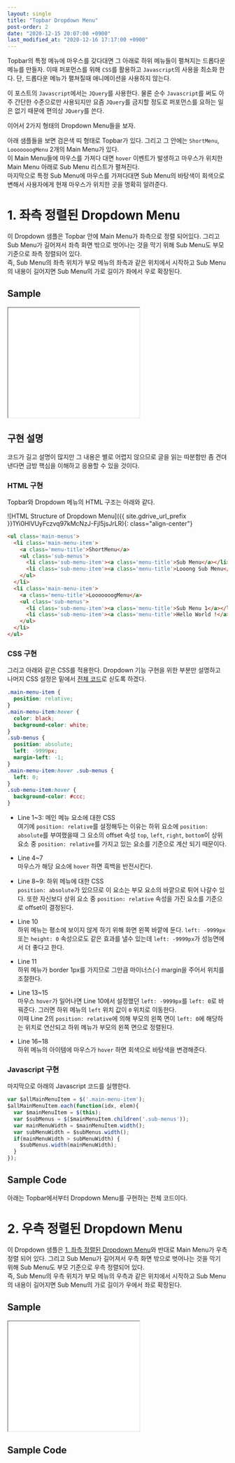 ```yaml
---
layout: single
title: "Topbar Dropdown Menu"
post-order: 2
date: "2020-12-15 20:07:00 +0900"
last_modified_at: "2020-12-16 17:17:00 +0900"
---
```

Topbar의 특정 메뉴에 마우스를 갖다대면 그 아래로 하위 메뉴들이 펼쳐지는 드롭다운 메뉴를 만들자.
이때 퍼포먼스를 위해 `CSS`를 활용하고 `Javascript`의 사용을 최소화 한다.
단, 드롭다운 메뉴가 펼쳐질때 애니메이션을 사용하지 않는다.

이 포스트의 `Javascript`에서는 `JQuery`를 사용한다.
물론 순수 `Javascript`를 써도 아주 간단한 수준으로만 사용되지만
요즘 `JQuery`를 금지할 정도로 퍼포먼스를 요하는 일은 없기 때문에 편의상 `JQuery`를 쓴다.

이어서 2가지 형태의 Dropdown Menu들을 보자.

아래 샘플들을 보면 검은색 띠 형태로 Topbar가 있다.
그리고 그 안에는 `ShortMenu`, `LooooooogMenu` 2개의 Main Menu가 있다.<br/>
이 Main Menu들에 마우스를 가져다 대면 `hover` 이벤트가 발생하고 마우스가 위치한 Main Menu 아래로
Sub Menu 리스트가 펼쳐진다.<br/>
마지막으로 특정 Sub Menu에 마우스를 가져다대면 Sub Menu의 바탕색이 회색으로 변해서
사용자에게 현재 마우스가 위치한 곳을 명확히 알려준다.

# 1. 좌측 정렬된 Dropdown Menu

이 Dropdown 샘플은 Topbar 안에 Main Menu가 좌측으로 정렬 되어있다.
그리고 Sub Menu가 길어져서 좌측 화면 밖으로 벗어나는 것을 막기 위해 Sub Menu도 부모 기준으로 좌측 정렬되어 있다.<br/>
즉, Sub Menu의 좌측 위치가 부모 메뉴의 좌측과 같은 위치에서 시작하고
Sub Menu의 내용이 길어지면 Sub Menu의 가로 길이가 좌에서 우로 확장된다.

## Sample

<iframe class="width-100-100" style="height: 250px;"
        src="/assets/iframes/topbar_dropdown/topbar_dropdown.html">Topbar Dropdown Sample</iframe>

## 구현 설명

코드가 길고 설명이 많지만 그 내용은 별로 어렵지 않으므로 글을 읽는 따분함만 좀 견뎌낸다면
금방 핵심을 이해하고 응용할 수 있을 것이다.

### HTML 구현

Topbar와 Dropdown 메뉴의 HTML 구조는 아래와 같다.

![HTML Structure of Dropdown Menu]({{ site.gdrive_url_prefix }}1Yi0HlVUyFczvq97kMcNzJ-Fjl5jsJrLR){: class="align-center"}

```html
<ul class='main-menus'>
  <li class='main-menu-item'>
    <a class='menu-title'>ShortMenu</a>
    <ul class='sub-menus'>
      <li class='sub-menu-item'><a class='menu-title'>Sub Menu</a></li>
      <li class='sub-menu-item'><a class='menu-title'>Looong Sub Menu</a></li>
    </ul>
  </li>
  <li class='main-menu-item'>
    <a class='menu-title'>LooooooogMenu</a>
    <ul class='sub-menus'>
      <li class='sub-menu-item'><a class='menu-title'>Sub Menu 1</a></li>
      <li class='sub-menu-item'><a class='menu-title'>Hello World !</a></li>
    </ul>
  </li>
</ul>
```

### CSS 구현

그리고 아래와 같은 CSS를 적용한다. Dropdown 기능 구현을 위한 부분만 설명하고
나머지 CSS 설정은 밑에서 [전체 코드](#sample-code)로 싣도록 하겠다.

```css
.main-menu-item {
  position: relative;
}
.main-menu-item:hover {
  color: black;
  background-color: white;
}
.sub-menus {
  position: absolute;
  left: -9999px;
  margin-left: -1;
}
.main-menu-item:hover .sub-menus {
  left: 0;
}
.sub-menu-item:hover {
  background-color: #ccc;
}
```

* Line 1~3: 메인 메뉴 요소에 대한 CSS<br/>
  여기에 `position: relative`를 설정해두는 이유는 하위 요소에 `position: absolute`를 부여했을때
  그 요소의 offset 속성 `top`, `left`, `right`, `bottom`이 상위 요소 중 `position: relative`를
  가지고 있는 요소를 기준으로 계산 되기 때문이다.

* Line 4~7<br/>
  마우스가 해당 요소에 `hover` 하면 흑백을 반전시킨다.

* Line 8~9: 하위 메뉴에 대한 CSS<br/>
  `position: absolute`가 있으므로 이 요소는 부모 요소의 바깥으로 튀어 나갈수 있다.
  또한 자신보다 상위 요소 중 `position: relative` 속성을 가진 요소를 기준으로 offset이 결정된다.

* Line 10<br/>
  하위 메뉴는 평소에 보이지 않게 하기 위해 화면 왼쪽 바깥에 둔다.
  `left: -9999px` 또는 `height: 0` 속성으로도 같은 효과를 낼수 있는데 `left: -9999px`가 성능면에서 더 좋다고 한다.

* Line 11<br/>
  하위 메뉴가 border 1px를 가지므로 그만큼 마이너스(-) margin을 주어서 위치를 조절한다.

* Line 13~15<br/>
  마우스 `hover`가 일어나면 Line 10에서 설정했던 `left: -9999px`를 `left: 0`로 바꿔준다.
  그러면 하위 메뉴의 `left` 위치 값이 `0` 위치로 이동한다.<br/>
  이때 Line 2의 `position: relative`에 의해 부모의 왼쪽 면이 `left: 0`에 해당하는 위치로 연산되고
  하위 메뉴가 부모의 왼쪽 면으로 정렬된다.

* Line 16~18<br/>
  하위 메뉴의 아이템에 마우스가 `hover` 하면 회색으로 바탕색을 변경해준다.

### Javascript 구현

마지막으로 아래의 Javascript 코드를 실행한다.

```javascript
var $allMainMenuItem = $('.main-menu-item');
$allMainMenuItem.each(function(idx, elem){
  var $mainMenuItem = $(this);
  var $subMenus = $($mainMenuItem.children('.sub-menus'));
  var mainMenuWidth = $mainMenuItem.width();
  var subMenuWidth = $subMenus.width();
  if(mainMenuWidth > subMenuWidth) {
    $subMenus.width(mainMenuWidth);
  }
});
```

## Sample Code

아래는 Topbar에서부터 Dropdown Menu를 구현하는 전체 코드이다.

# 2. 우측 정렬된 Dropdown Menu

이 Dropdown 샘플은 [1. 좌측 정렬된 Dropdown Menu](#1-좌측-정렬된-dropdown-menu)와 반대로
Main Menu가 우측 정렬 되어 있다.
그리고 Sub Menu가 길어져서 우측 화면 밖으로 벗어나는 것을 막기 위해 Sub Menu도 부모 기준으로 우측 정렬되어 있다.<br/>
즉, Sub Menu의 우측 위치가 부모 메뉴의 우측과 같은 위치에서 시작하고
Sub Menu의 내용이 길어지면 Sub Menu의 가로 길이가 우에서 좌로 확장된다.

## Sample

<iframe class="width-100-100" style="height: 250px;"
        src="/assets/iframes/topbar_dropdown/topbar_dropdown_right-align.html">Topbar Dropdown Sample</iframe>

## Sample Code
